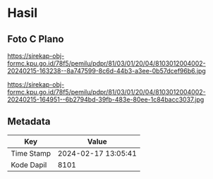# Hasil

## Foto C Plano

https://sirekap-obj-formc.kpu.go.id/78f5/pemilu/pdpr/81/03/01/20/04/8103012004002-20240215-163238--8a747599-8c6d-44b3-a3ee-0b57dcef96b6.jpg

https://sirekap-obj-formc.kpu.go.id/78f5/pemilu/pdpr/81/03/01/20/04/8103012004002-20240215-164951--6b2794bd-39fb-483e-80ee-1c84bacc3037.jpg


## Metadata

| Key        | Value               |
| ---------- | ------------------- |
| Time Stamp | 2024-02-17 13:05:41 |
| Kode Dapil | 8101                |



